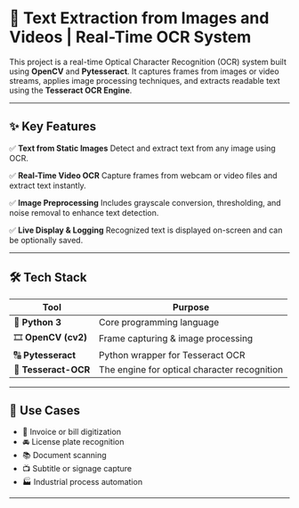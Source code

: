# 📄 Text Extraction from Images and Videos | Real-Time OCR System

This project is a real-time Optical Character Recognition (OCR) system built using **OpenCV** and **Pytesseract**. It captures frames from images or video streams, applies image processing techniques, and extracts readable text using the **Tesseract OCR Engine**.

---

## ✨ Key Features

✅ **Text from Static Images**
Detect and extract text from any image using OCR.

✅ **Real-Time Video OCR**
Capture frames from webcam or video files and extract text instantly.

✅ **Image Preprocessing**
Includes grayscale conversion, thresholding, and noise removal to enhance text detection.

✅ **Live Display & Logging**
Recognized text is displayed on-screen and can be optionally saved.

---

## 🛠️ Tech Stack

| Tool                 | Purpose                                      |
| -------------------- | -------------------------------------------- |
| 🐍 **Python 3**      | Core programming language                    |
| 🎞️ **OpenCV (cv2)** | Frame capturing & image processing           |
| 🔠 **Pytesseract**   | Python wrapper for Tesseract OCR             |
| 🧠 **Tesseract-OCR** | The engine for optical character recognition |

---

## 📌 Use Cases

* 🧾 Invoice or bill digitization
* 🚘 License plate recognition
* 📚 Document scanning
* 📺 Subtitle or signage capture
* 🏭 Industrial process automation

---

